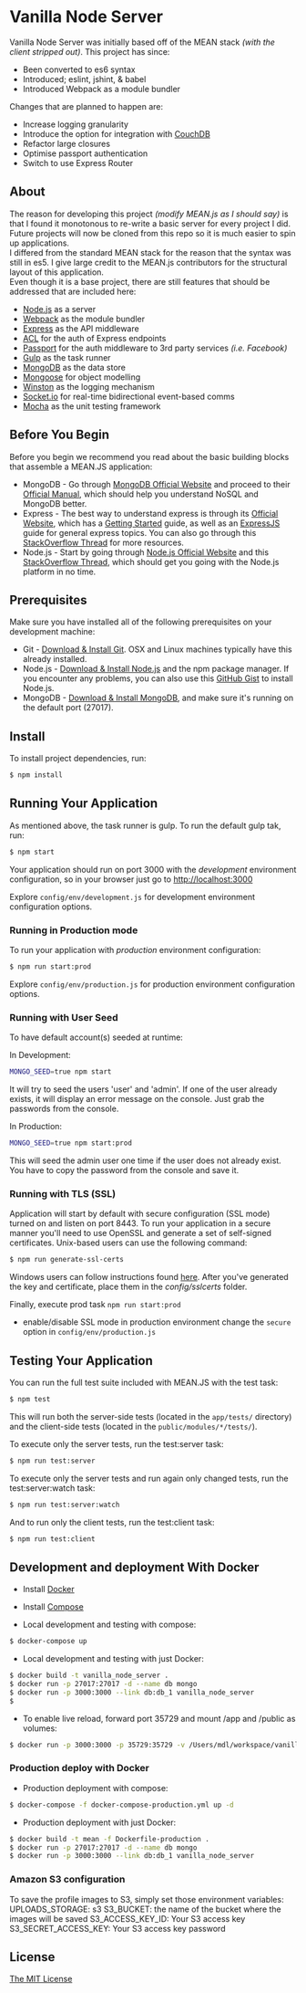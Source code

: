 # Vanilla Node Server

Vanilla Node Server was initially based off of the MEAN stack *(with the client stripped out)*. This project has since:

 - Been converted to es6 syntax
 - Introduced; eslint, jshint, & babel
 - Introduced Webpack as a module bundler

Changes that are planned to happen are:

 - Increase logging granularity
 - Introduce the option for integration with [CouchDB](https://couchdb.apache.org/)
 - Refactor large closures
 - Optimise passport authentication
 - Switch to use Express Router

## About
The reason for developing this project *(modify MEAN.js as I should say)* is that I found it monotonous to re-write a basic server for every project I did. Future projects will now be cloned from this repo so it is much easier to spin up applications.<br>
I differed from the standard MEAN stack for the reason that the syntax was still in es5. I give large credit to the MEAN.js contributors for the structural layout of this application.<br>
Even though it is a base project, there are still features that should be addressed that are included here:

 - [Node.js](https://nodejs.org/en/) as a server
 - [Webpack](https://webpack.js.org/) as the module bundler
 - [Express](https://expressjs.com/) as the API middleware
 - [ACL](https://www.npmjs.com/package/acl) for the auth of Express endpoints
 - [Passport](http://www.passportjs.org/) for the auth middleware to 3rd party services *(i.e. Facebook)*
 - [Gulp](https://gulpjs.com/) as the task runner
 - [MongoDB](https://www.mongodb.com/) as the data store
 - [Mongoose](http://mongoosejs.com/) for object modelling
 - [Winston](https://www.npmjs.com/package/winston) as the logging mechanism
 - [Socket.io](https://socket.io/) for real-time bidirectional event-based comms
 - [Mocha](https://mochajs.org/) as the unit testing framework

## Before You Begin
Before you begin we recommend you read about the basic building blocks that assemble a MEAN.JS application:
* MongoDB - Go through [MongoDB Official Website](http://mongodb.org/) and proceed to their [Official Manual](http://docs.mongodb.org/manual/), which should help you understand NoSQL and MongoDB better.
* Express - The best way to understand express is through its [Official Website](http://expressjs.com/), which has a [Getting Started](http://expressjs.com/starter/installing.html) guide, as well as an [ExpressJS](http://expressjs.com/en/guide/routing.html) guide for general express topics. You can also go through this [StackOverflow Thread](http://stackoverflow.com/questions/8144214/learning-express-for-node-js) for more resources.
* Node.js - Start by going through [Node.js Official Website](http://nodejs.org/) and this [StackOverflow Thread](http://stackoverflow.com/questions/2353818/how-do-i-get-started-with-node-js), which should get you going with the Node.js platform in no time.


## Prerequisites
Make sure you have installed all of the following prerequisites on your development machine:
* Git - [Download & Install Git](https://git-scm.com/downloads). OSX and Linux machines typically have this already installed.
* Node.js - [Download & Install Node.js](https://nodejs.org/en/download/) and the npm package manager. If you encounter any problems, you can also use this [GitHub Gist](https://gist.github.com/isaacs/579814) to install Node.js.
* MongoDB - [Download & Install MongoDB](http://www.mongodb.org/downloads), and make sure it's running on the default port (27017).


## Install
To install project dependencies, run:

```bash
$ npm install
```


## Running Your Application

As mentioned above, the task runner is gulp. To run the default gulp tak, run:

```bash
$ npm start
```

Your application should run on port 3000 with the *development* environment configuration, so in your browser just go to [http://localhost:3000](http://localhost:3000)

Explore `config/env/development.js` for development environment configuration options.

### Running in Production mode
To run your application with *production* environment configuration:

```bash
$ npm run start:prod
```

Explore `config/env/production.js` for production environment configuration options.

### Running with User Seed
To have default account(s) seeded at runtime:

In Development:
```bash
MONGO_SEED=true npm start
```
It will try to seed the users 'user' and 'admin'. If one of the user already exists, it will display an error message on the console. Just grab the passwords from the console.

In Production:
```bash
MONGO_SEED=true npm start:prod
```
This will seed the admin user one time if the user does not already exist. You have to copy the password from the console and save it.

### Running with TLS (SSL)
Application will start by default with secure configuration (SSL mode) turned on and listen on port 8443.
To run your application in a secure manner you'll need to use OpenSSL and generate a set of self-signed certificates. Unix-based users can use the following command:

```bash
$ npm run generate-ssl-certs
```

Windows users can follow instructions found [here](http://www.websense.com/support/article/kbarticle/How-to-use-OpenSSL-and-Microsoft-Certification-Authority).
After you've generated the key and certificate, place them in the *config/sslcerts* folder.

Finally, execute prod task `npm run start:prod`
* enable/disable SSL mode in production environment change the `secure` option in `config/env/production.js`


## Testing Your Application
You can run the full test suite included with MEAN.JS with the test task:

```bash
$ npm test
```
This will run both the server-side tests (located in the `app/tests/` directory) and the client-side tests (located in the `public/modules/*/tests/`).

To execute only the server tests, run the test:server task:

```bash
$ npm run test:server
```

To execute only the server tests and run again only changed tests, run the test:server:watch task:

```bash
$ npm run test:server:watch
```

And to run only the client tests, run the test:client task:

```bash
$ npm run test:client
```

## Development and deployment With Docker

* Install [Docker](https://docs.docker.com/installation/#installation)
* Install [Compose](https://docs.docker.com/compose/install/)

* Local development and testing with compose:
```bash
$ docker-compose up
```

* Local development and testing with just Docker:
```bash
$ docker build -t vanilla_node_server .
$ docker run -p 27017:27017 -d --name db mongo
$ docker run -p 3000:3000 --link db:db_1 vanilla_node_server
$
```

* To enable live reload, forward port 35729 and mount /app and /public as volumes:
```bash
$ docker run -p 3000:3000 -p 35729:35729 -v /Users/mdl/workspace/vanilla_node_server/public:/home/vanilla_node_server/public -v /Users/mdl/workspace/vanilla_node_server/app:/home/vanilla_node_server/app --link db:db_1 vanilla_node_server
```

### Production deploy with Docker

* Production deployment with compose:
```bash
$ docker-compose -f docker-compose-production.yml up -d
```

* Production deployment with just Docker:
```bash
$ docker build -t mean -f Dockerfile-production .
$ docker run -p 27017:27017 -d --name db mongo
$ docker run -p 3000:3000 --link db:db_1 vanilla_node_server
```

### Amazon S3 configuration

To save the profile images to S3, simply set those environment variables:
UPLOADS_STORAGE: s3
S3_BUCKET: the name of the bucket where the images will be saved
S3_ACCESS_KEY_ID: Your S3 access key
S3_SECRET_ACCESS_KEY: Your S3 access key password

## License
[The MIT License](LICENSE.md)
